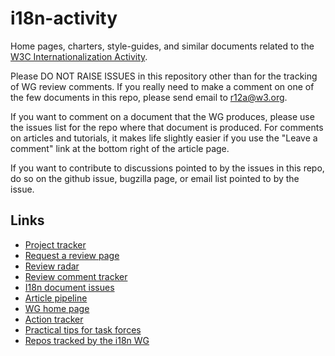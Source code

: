 # i18n-activity
Home pages, charters, style-guides, and similar documents related to the [W3C Internationalization Activity](https://www.w3.org/International/).

Please DO NOT RAISE ISSUES in this repository other than for the tracking of WG review comments.  If you really need to make a comment on one of the few documents in this repo, please send email to r12a@w3.org.  

If you want to comment on a document that the WG produces, please use the issues list for the repo where that document is produced. For comments on articles and tutorials, it makes life slightly easier if you use the "Leave a comment" link at the bottom right of the article page.

If you want to contribute to discussions pointed to by the issues in this repo, do so on the github issue, bugzilla page, or email list pointed to by the issue.

## Links
- [Project tracker](https://w3c.github.io/i18n-activity/projects/)
- [Request a review page](https://www.w3.org/International/review-request)
- [Review radar](https://github.com/w3c/i18n-activity/projects/1)
- [Review comment tracker](https://w3c.github.io/i18n-activity/reviews/)
- [I18n document issues](https://w3c.github.io/i18n-activity/repostatus/)
- [Article pipeline](https://github.com/w3c/i18n-drafts/projects/1)
- [WG home page](https://w3c.github.io/i18n-activity/i18n-wg/)
- [Action tracker](https://www.w3.org/International/track/actions/open)
- [Practical tips for task forces](https://w3c.github.io/i18n-activity/guidelines/process.html)
- [Repos tracked by the i18n WG](https://github.com/w3c/i18n-activity/blob/gh-pages/tracking.md)
